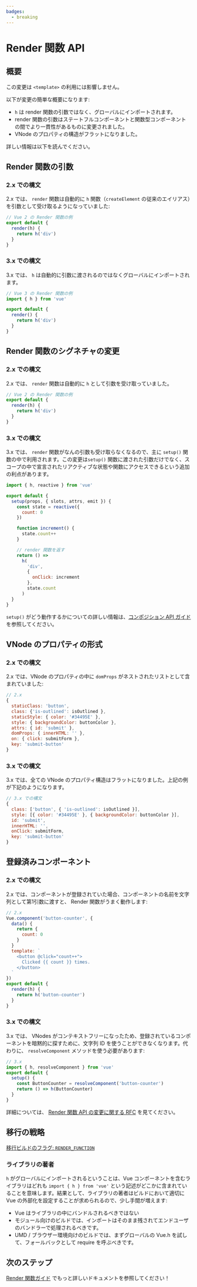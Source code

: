 ```yaml
---
badges:
  - breaking
---
```


# Render 関数 API <MigrationBadges :badges="$frontmatter.badges" />

## 概要

この変更は `<template>` の利用には影響しません。

以下が変更の簡単な概要になります:

- `h` は render 関数の引数ではなく、グローバルにインポートされます。
- render 関数の引数はステートフルコンポーネントと関数型コンポーネントの間でより一貫性があるものに変更されました。
- VNode のプロパティの構造がフラットになりました。

詳しい情報は以下を読んでください。

## Render 関数の引数

### 2.x での構文

2.x では、 `render` 関数は自動的に `h` 関数（`createElement` の従来のエイリアス）を引数として受け取るようになっていました:

```js
// Vue 2 の Render 関数の例
export default {
  render(h) {
    return h('div')
  }
}
```

### 3.x での構文

3.x では、 `h` は自動的に引数に渡されるのではなくグローバルにインポートされます。

```js
// Vue 3 の Render 関数の例
import { h } from 'vue'

export default {
  render() {
    return h('div')
  }
}
```

## Render 関数のシグネチャの変更

### 2.x での構文

2.x では、 `render` 関数は自動的に `h` として引数を受け取っていました。

```js
// Vue 2 の Render 関数の例
export default {
  render(h) {
    return h('div')
  }
}
```

### 3.x での構文

3.x では、 `render` 関数がなんの引数も受け取らなくなるので、主に `setup()` 関数の中で利用されます。この変更は`setup()` 関数に渡された引数だけでなく、スコープの中で宣言されたリアクティブな状態や関数にアクセスできるという追加の利点があります。

```js
import { h, reactive } from 'vue'

export default {
  setup(props, { slots, attrs, emit }) {
    const state = reactive({
      count: 0
    })

    function increment() {
      state.count++
    }

    // render 関数を返す
    return () =>
      h(
        'div',
        {
          onClick: increment
        },
        state.count
      )
  }
}
```

`setup()` がどう動作するかについての詳しい情報は、[コンポジション API ガイド](/guide/composition-api-introduction.html)を参照してください。

## VNode のプロパティの形式

### 2.x での構文

2.x では、VNode のプロパティの中に `domProps` がネストされたリストとして含まれていました:

```js
// 2.x
{
  staticClass: 'button',
  class: {'is-outlined': isOutlined },
  staticStyle: { color: '#34495E' },
  style: { backgroundColor: buttonColor },
  attrs: { id: 'submit' },
  domProps: { innerHTML: '' },
  on: { click: submitForm },
  key: 'submit-button'
}
```

### 3.x での構文

3.x では、全ての VNode のプロパティ構造はフラットになりました。上記の例が下記のようになります。

```js
// 3.x での構文
{
  class: ['button', { 'is-outlined': isOutlined }],
  style: [{ color: '#34495E' }, { backgroundColor: buttonColor }],
  id: 'submit',
  innerHTML: '',
  onClick: submitForm,
  key: 'submit-button'
}
```

## 登録済みコンポーネント

### 2.x での構文

2.x では、コンポーネントが登録されていた場合、コンポーネントの名前を文字列として第1引数に渡すと、 Render 関数がうまく動作します:

```js
// 2.x
Vue.component('button-counter', {
  data() {
    return {
      count: 0
    }
  }
  template: `
    <button @click="count++">
      Clicked {{ count }} times.
    </button>
  `
})
export default {
  render(h) {
    return h('button-counter')
  }
}
```

### 3.x での構文

3.x では、 VNodes がコンテキストフリーになったため、登録されているコンポーネントを暗黙的に探すために、文字列 ID を使うことができなくなります。代わりに、 `resolveComponent` メソッドを使う必要があります:

```js
// 3.x
import { h, resolveComponent } from 'vue'
export default {
  setup() {
    const ButtonCounter = resolveComponent('button-counter')
    return () => h(ButtonCounter)
  }
}
```

詳細については、 [Render 関数 API の変更に関する RFC](https://github.com/vuejs/rfcs/blob/master/active-rfcs/0008-render-function-api-change.md#context-free-vnodes) を見てください。

## 移行の戦略

[移行ビルドのフラグ: `RENDER_FUNCTION`](migration-build.html#compat-の設定)

### ライブラリの著者

`h` がグローバルにインポートされるということは、Vue コンポーネントを含むライブラリはどれも `import { h } from 'vue'` という記述がどこかに含まれていることを意味します。結果として、ライブラリの著者はビルドにおいて適切に Vue の外部化を設定することが求められるので、少し手間が増えます:

- Vue はライブラリの中にバンドルされるべきではない
- モジュール向けのビルドでは、インポートはそのまま残されてエンドユーザのバンドラーで処理されるべきです。
- UMD / ブラウザー環境向けのビルドでは、まずグローバルの Vue.h を試して、フォールバックとして require を呼ぶべきです。

## 次のステップ

[Render 関数ガイド](/guide/render-function) でもっと詳しいドキュメントを参照してください！
